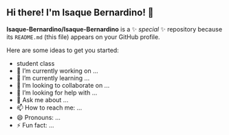 ## Hi there! I'm Isaque Bernardino! 👋

**Isaque-Bernardino/Isaque-Bernardino** is a ✨ _special_ ✨ repository because its `README.md` (this file) appears on your GitHub profile.

Here are some ideas to get you started:
- student class
- 🔭 I’m currently working on ...
- 🌱 I’m currently learning ...
- 👯 I’m looking to collaborate on ...
- 🤔 I’m looking for help with ...
- 💬 Ask me about ...
- 📫 How to reach me: ...
- 😄 Pronouns: ...
- ⚡ Fun fact: ...

